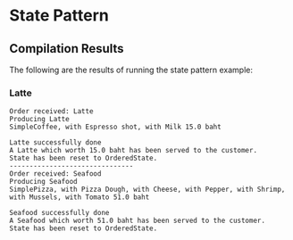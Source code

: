 # State Pattern

## Compilation Results

The following are the results of running the state pattern example:

### Latte

```plaintext
Order received: Latte
Producing Latte
SimpleCoffee, with Espresso shot, with Milk 15.0 baht

Latte successfully done
A Latte which worth 15.0 baht has been served to the customer.
State has been reset to OrderedState.
-------------------------------
Order received: Seafood
Producing Seafood
SimplePizza, with Pizza Dough, with Cheese, with Pepper, with Shrimp, with Mussels, with Tomato 51.0 baht

Seafood successfully done
A Seafood which worth 51.0 baht has been served to the customer.
State has been reset to OrderedState.


